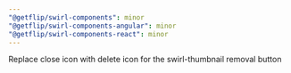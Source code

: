 ```yaml
---
"@getflip/swirl-components": minor
"@getflip/swirl-components-angular": minor
"@getflip/swirl-components-react": minor
---
```


Replace close icon with delete icon for the swirl-thumbnail removal button
